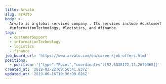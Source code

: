 ```yaml
---
title: Arvato
slug: arvato
body: >-
  Arvato is a global services company . Its services include #customerSupport,
  #informationTechnology, #logistics, and #finance.
tags:
  - customerSupport
  - informationTechnology
  - logistics
  - finance
job_board_url: 'https://www.arvato.com/en/career/job-offers.html'
positions:
  - position: '{"type":"Point","coordinates":[52.5338172,13.2679368]}'
created_at: '2018-02-22T09:56:41.837Z'
updated_at: '2019-06-16T10:36:09.626Z'
---
```


